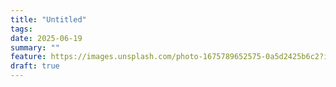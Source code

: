 ```yaml
---
title: "Untitled"
tags: 
date: 2025-06-19
summary: ""
feature: https://images.unsplash.com/photo-1675789652575-0a5d2425b6c2?ixlib=rb-4.0.3&ixid=MnwxMjA3fDB8MHxwaG90by1wYWdlfHx8fGVufDB8fHx8&auto=format&fit=crop&w=2070&q=80
draft: true
---
```

